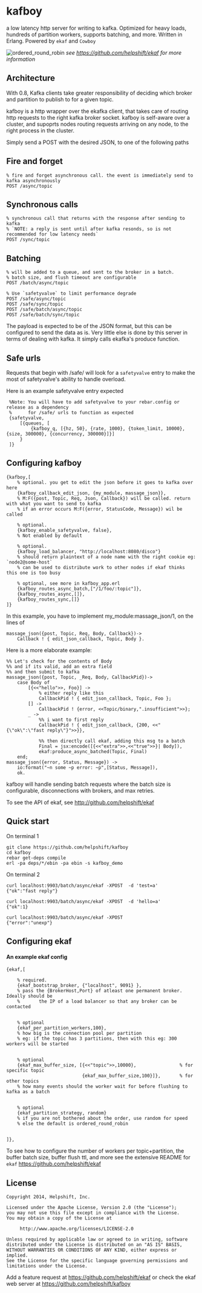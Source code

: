 # kafboy

a low latency http server for writing to kafka. Optimized for heavy loads, hundreds of partition workers, supports batching, and more. Written in Erlang. Powered by `ekaf` and `Cowboy`

![ordered_round_robin](/benchmarks/n30000_c100_strategy_random.png)
*see https://github.com/helpshift/ekaf for more information*

## Architecture

With 0.8, Kafka clients take greater responsibility of deciding which broker and partition to publish to for a given topic.

kafboy is a http wrapper over the ekafka client, that takes care of routing http requests to the right kafka broker socket. kafboy is self-aware over a cluster, and supoprts nodes routing requests arriving on any node, to the right process in the cluster.

Simply send a POST with the desired JSON, to one of the following paths

## Fire and forget

    % fire and forget asynchronous call. the event is immediately send to kafka asynchronously
    POST /async/topic

## Synchronous calls

    % synchronous call that returns with the response after sending to kafka
    % `NOTE: a reply is sent until after kafka resonds, so is not recommended for low latency needs`
    POST /sync/topic

## Batching

    % will be added to a queue, and sent to the broker in a batch.
    % batch size, and flush timeout are configurable
    POST /batch/async/topic

    % Use `safetyvalve` to limit performance degrade
    POST /safe/async/topic
    POST /safe/sync/topic
    POST /safe/batch/async/topic
    POST /safe/batch/sync/topic

The payload is expected to be of the JSON format, but this can be configured to send the data as is.
Very little else is done by this server in terms of dealing with kafka. It simply calls ekafka's produce function.

## Safe urls

Requests that begin with /safe/ will look for a `safetyvalve` entry to make the most of safetyvalve's ability to handle overload.

Here is an example safetyvalve entry expected

     %Note: You will have to add safetyvalve to your rebar.config or release as a dependency
     %      for /safe/ urls to function as expected
     {safetyvalve,
         [{queues, [
             {kafboy_q, [{hz, 50}, {rate, 1000}, {token_limit, 10000}, {size, 300000}, {concurrency, 300000}]}]
         }
     ]}

## Configuring kafboy

    {kafboy,[
        % optional. you get to edit the json before it goes to kafka over here
        {kafboy_callback_edit_json, {my_module, massage_json}},
        % M:F({post, Topic, Req, Json, Callback}) will be called. return with what you want to send to kafka
        % if an error occurs M:F({error, StatusCode, Message}) wil be called

        % optional.
        {kafboy_enable_safetyvalve, false},
        % Not enabled by default

        % optional.
        {kafboy_load_balancer, "http://localhost:8080/disco"}
        % should return plaintext of a node name with the right cookie eg: `node2@some-host`
        % can be used to distribute work to other nodes if ekaf thinks this one is too busy

        % optional, see more in kafboy_app.erl
        {kafboy_routes_async_batch,["/1/foo/:topic"]},
        {kafboy_routes_async,[]},
        {kafboy_routes_sync,[]}
    ]}

In this example, you have to implement my_module:massage_json/1, on the lines of

    massage_json({post, Topic, Req, Body, Callback})->
        Callback ! { edit_json_callback, Topic, Body }.


Here is a more elaborate example:

    %% Let's check for the contents of Body
    %% and if its valid, add an extra field
    %% and then submit to kafka
    massage_json({post, Topic, _Req, Body, CallbackPid})->
        case Body of
            [{<<"hello">>, Foo}] ->
                % either reply like this
                CallbackPid ! { edit_json_callback, Topic, Foo };
            [] ->
                CallbackPid ! {error, <<Topic/binary,".insufficient">>};
            _ ->
                %% i want to first reply
                CallbackPid ! { edit_json_callback, {200, <<"{\"ok\":\"fast reply\"}">>}},
    
                %% then directly call ekaf, adding this msg to a batch
                Final = jsx:encode([{<<"extra">>,<<"true">>}| Body]),
                ekaf:produce_async_batched(Topic, Final)
        end;
    massage_json({error, Status, Message}) ->
        io:format("~n some ~p error: ~p",[Status, Message]),
        ok.


kafboy will handle sending batch requests where the batch size is configurable, disconnections with brokers, and max retries.

To see the API of ekaf, see http://github.com/helpshift/ekaf

## Quick start

On terminal 1

    git clone https://github.com/helpshift/kafboy
    cd kafboy
    rebar get-deps compile
    erl -pa deps/*/ebin -pa ebin -s kafboy_demo

On terminal 2

    curl localhost:9903/batch/async/ekaf -XPOST  -d 'test=a'
    {"ok":"fast reply"}
     
    curl localhost:9903/batch/async/ekaf -XPOST  -d 'hello=a'
    {"ok":1}
    
    curl localhost:9903/batch/async/ekaf -XPOST 
    {"error":"unexp"}

## Configuring ekaf

#### An example ekaf config

    {ekaf,[

        % required.
        {ekaf_bootstrap_broker, {"localhost", 9091} },
        % pass the {BrokerHost,Port} of atleast one permanent broker. Ideally should be
        %       the IP of a load balancer so that any broker can be contacted


        % optional
        {ekaf_per_partition_workers,100},
        % how big is the connection pool per partition
        % eg: if the topic has 3 partitions, then with this eg: 300 workers will be started


        % optional
        {ekaf_max_buffer_size, [{<<"topic">>,10000},                % for specific topic
                                {ekaf_max_buffer_size,100}]},       % for other topics
        % how many events should the worker wait for before flushing to kafka as a batch


        % optional
        {ekaf_partition_strategy, random}
        % if you are not bothered about the order, use random for speed
        % else the default is ordered_round_robin


    ]},

To see how to configure the number of workers per topic+partition, the buffer batch size, buffer flush ttl, and more see the extensive README for `ekaf` https://github.com/helpshift/ekaf

## License

```
Copyright 2014, Helpshift, Inc.

Licensed under the Apache License, Version 2.0 (the "License");
you may not use this file except in compliance with the License.
You may obtain a copy of the License at

     http://www.apache.org/licenses/LICENSE-2.0

Unless required by applicable law or agreed to in writing, software
distributed under the License is distributed on an "AS IS" BASIS,
WITHOUT WARRANTIES OR CONDITIONS OF ANY KIND, either express or implied.
See the License for the specific language governing permissions and
limitations under the License.
```

Add a feature request at https://github.com/helpshift/ekaf or check the ekaf web server at https://github.com/helpshift/kafboy
